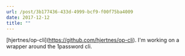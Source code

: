 ```yaml
---
url: /post/3b177436-433d-4999-bcf9-f00f75ba4009
date: 2017-12-12
title: ""
---
```


\[hjertnes/op-cli\](https://github.com/hjertnes/op-cli). I'm working on a wrapper around the 1password cli.